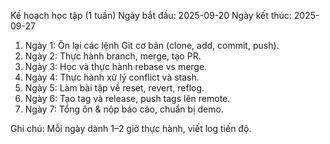 Kế hoạch học tập (1 tuần)
Ngày bắt đầu: 2025-09-20
Ngày kết thúc: 2025-09-27

1. Ngày 1: Ôn lại các lệnh Git cơ bản (clone, add, commit, push).
2. Ngày 2: Thực hành branch, merge, tạo PR.
3. Ngày 3: Học và thực hành rebase vs merge.
4. Ngày 4: Thực hành xử lý conflict và stash.
5. Ngày 5: Làm bài tập về reset, revert, reflog.
6. Ngày 6: Tạo tag và release, push tags lên remote.
7. Ngày 7: Tổng ôn & nộp báo cáo, chuẩn bị demo.

Ghi chú: Mỗi ngày dành 1–2 giờ thực hành, viết log tiến độ.
